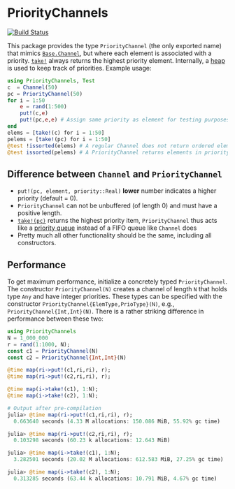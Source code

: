 # PriorityChannels

[![Build Status](https://travis-ci.org/baggepinnen/PriorityChannels.jl.svg?branch=master)](https://travis-ci.org/baggepinnen/PriorityChannels.jl)

This package provides the type `PriorityChannel` (the only exported name) that mimics [`Base.Channel`](https://docs.julialang.org/en/v1/base/parallel/#Base.Channel), but where each element is associated with a priority. [`take!`](https://docs.julialang.org/en/v1/base/parallel/#Base.take!-Tuple{Channel}) always returns the highest priority element. Internally, a [heap](https://en.wikipedia.org/wiki/Heap_(data_structure)) is used to keep track of priorities. Example usage:
```julia
using PriorityChannels, Test
c  = Channel(50)
pc = PriorityChannel(50)
for i = 1:50
    e = rand(1:500)
    put!(c,e)
    put!(pc,e,e) # Assign same priority as element for testing purposes
end
elems = [take!(c) for i = 1:50]
pelems = [take!(pc) for i = 1:50]
@test !issorted(elems) # A regular Channel does not return ordered elements
@test issorted(pelems) # A PriorityChannel returns elements in priority order
```

## Difference between `Channel` and `PriorityChannel`
- `put!(pc, element, priority::Real)` **lower** number indicates a higher priority (default = 0).
- `PriorityChannel` can not be unbuffered (of length 0) and must have a positive length.
- [`take!(pc)`](https://docs.julialang.org/en/v1/base/parallel/#Base.take!-Tuple{Channel}) returns the highest priority item, `PriorityChannel` thus acts like a  [priority queue](https://en.wikipedia.org/wiki/Priority_queue) instead of a FIFO queue like `Channel` does
- Pretty much all other functionality should be the same, including all constructors.

## Performance
To get maximum performance, initialize a concretely typed `PriorityChannel`. The constructor `PriorityChannel(N)` creates a channel of length `N` that holds type `Any` and have integer priorities. These types can be specified with the constructor `PriorityChannel{ElemType,PrioType}(N)`, e.g., `PriorityChannel{Int,Int}(N)`. There is a rather striking difference in performance between these two:
```julia
using PriorityChannels
N = 1_000_000
r = rand(1:1000, N);
const c1 = PriorityChannel(N)
const c2 = PriorityChannel{Int,Int}(N)

@time map(ri->put!(c1,ri,ri), r);
@time map(ri->put!(c2,ri,ri), r);

@time map(i->take!(c1), 1:N);
@time map(i->take!(c2), 1:N);

# Output after pre-compilation
julia> @time map(ri->put!(c1,ri,ri), r);
  0.663640 seconds (4.33 M allocations: 150.086 MiB, 55.92% gc time)

julia> @time map(ri->put!(c2,ri,ri), r);
  0.103298 seconds (60.23 k allocations: 12.643 MiB)

julia> @time map(i->take!(c1), 1:N);
  3.282501 seconds (20.02 M allocations: 612.583 MiB, 27.25% gc time)

julia> @time map(i->take!(c2), 1:N);
  0.313285 seconds (63.44 k allocations: 10.791 MiB, 4.67% gc time)
```
